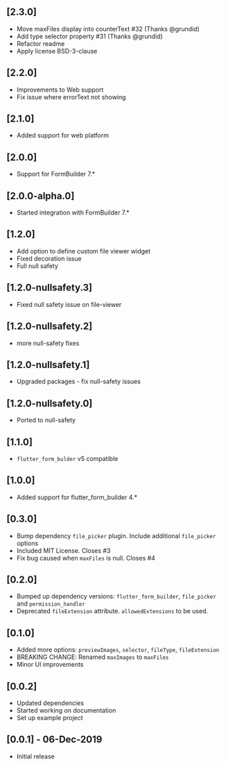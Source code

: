 ## [2.3.0]

* Move maxFiles display into counterText #32 (Thanks @grundid)
* Add type selector property #31 (Thanks @grundid)
* Refactor readme
* Apply license BSD-3-clause

## [2.2.0]

* Improvements to Web support
* Fix issue where errorText not showing

## [2.1.0]

* Added support for web platform

## [2.0.0]

* Support for FormBuilder 7.*

## [2.0.0-alpha.0]

* Started integration with FormBuilder 7.*

## [1.2.0]

* Add option to define custom file viewer widget
* Fixed decoration issue
* Full null safety

## [1.2.0-nullsafety.3]

* Fixed null safety issue on file-viewer

## [1.2.0-nullsafety.2]

* more null-safety fixes

## [1.2.0-nullsafety.1]

* Upgraded packages - fix null-safety issues

## [1.2.0-nullsafety.0]

* Ported to null-safety

## [1.1.0]

* `flutter_form_bulder` v5 compatible

## [1.0.0]

* Added support for flutter_form_builder 4.*

## [0.3.0]

* Bump dependency `file_picker` plugin. Include additional `file_picker` options
* Included MIT License. Closes #3
* Fix bug caused when `maxFiles` is null. Closes #4

## [0.2.0]

* Bumped up dependency versions: `flutter_form_builder`, `file_picker` and `permission_handler`
* Deprecated `fileExtension` attribute. `allowedExtensions` to be used.

## [0.1.0]

* Added more options: `previewImages`, `selector`, `fileType`, `fileExtension`
* BREAKING CHANGE: Renamed `maxImages` to `maxFiles`
* Minor UI improvements

## [0.0.2]

* Updated dependencies
* Started working on documentation
* Set up example project

## [0.0.1] - 06-Dec-2019

* Initial release
